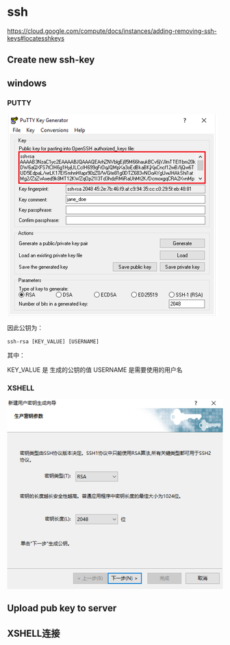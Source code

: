 # ssh

https://cloud.google.com/compute/docs/instances/adding-removing-ssh-keys#locatesshkeys


##  Create new ssh-key



## windows

### PUTTY
![win_sshkey01](images/win_sshkey01.png)

因此公钥为：


```
ssh-rsa [KEY_VALUE] [USERNAME]
```
其中：

KEY_VALUE 是 生成的公钥的值
USERNAME  是需要使用的用户名

### XSHELL


![shell-keygen001](images/shell-keygen001.png)


## Upload pub key to server

## XSHELL连接



